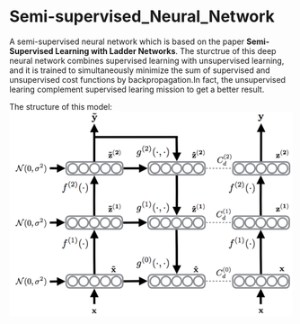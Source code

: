 # Semi-supervised_Neural_Network
A semi-supervised neural network which is based on the paper **Semi-Supervised Learning with Ladder Networks**.
The sturctrue of this deep neural network combines supervised learning with unsupervised learning, and it is trained to simultaneously minimize the sum of supervised and unsupervised cost functions by backpropagation.In fact, the unsupervised learing complement supervised learing mission to get a better result.

The structure of this model:
![](/utils/pictures/ladder_net.png)

